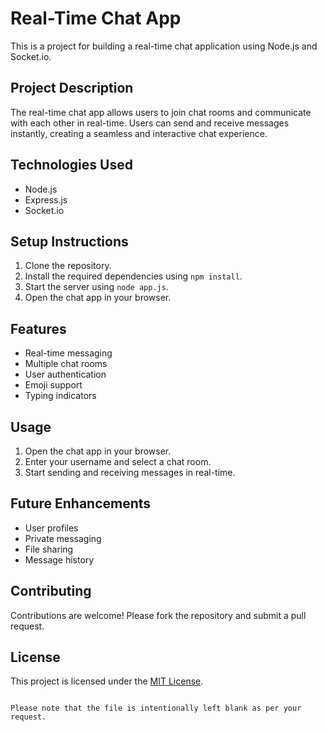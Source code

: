 # Real-Time Chat App

This is a project for building a real-time chat application using Node.js and Socket.io.

## Project Description

The real-time chat app allows users to join chat rooms and communicate with each other in real-time. Users can send and receive messages instantly, creating a seamless and interactive chat experience.

## Technologies Used

- Node.js
- Express.js
- Socket.io

## Setup Instructions

1. Clone the repository.
2. Install the required dependencies using `npm install`.
3. Start the server using `node app.js`.
4. Open the chat app in your browser.

## Features

- Real-time messaging
- Multiple chat rooms
- User authentication
- Emoji support
- Typing indicators

## Usage

1. Open the chat app in your browser.
2. Enter your username and select a chat room.
3. Start sending and receiving messages in real-time.

## Future Enhancements

- User profiles
- Private messaging
- File sharing
- Message history

## Contributing

Contributions are welcome! Please fork the repository and submit a pull request.

## License

This project is licensed under the [MIT License](LICENSE).
```

Please note that the file is intentionally left blank as per your request.